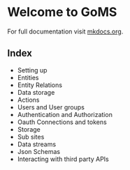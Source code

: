 # Welcome to GoMS

For full documentation visit [mkdocs.org](http://mkdocs.org).

## Index

- Setting up
- Entities
- Entity Relations
- Data storage
- Actions
- Users and User groups
- Authentication and Authorization
- Oauth Connections and tokens
- Storage
- Sub sites
- Data streams
- Json Schemas
- Interacting with third party APIs